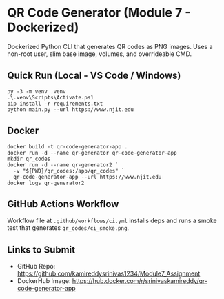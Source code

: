 # QR Code Generator (Module 7 - Dockerized)

Dockerized Python CLI that generates QR codes as PNG images. Uses a non-root user, slim base image, volumes, and overrideable CMD.

## Quick Run (Local - VS Code / Windows)

```pwsh
py -3 -m venv .venv
.\.venv\Scripts\Activate.ps1
pip install -r requirements.txt
python main.py --url https://www.njit.edu
```

## Docker

```pwsh
docker build -t qr-code-generator-app .
docker run -d --name qr-generator qr-code-generator-app
mkdir qr_codes
docker run -d --name qr-generator2 `
  -v "${PWD}/qr_codes:/app/qr_codes" `
  qr-code-generator-app --url https://www.njit.edu
docker logs qr-generator2
```

## GitHub Actions Workflow

Workflow file at `.github/workflows/ci.yml` installs deps and runs a smoke test that generates `qr_codes/ci_smoke.png`.

## Links to Submit

- GitHub Repo: https://github.com/kamireddysrinivas1234/Module7_Assignment
- DockerHub Image: https://hub.docker.com/r/srinivaskamireddy/qr-code-generator-app
